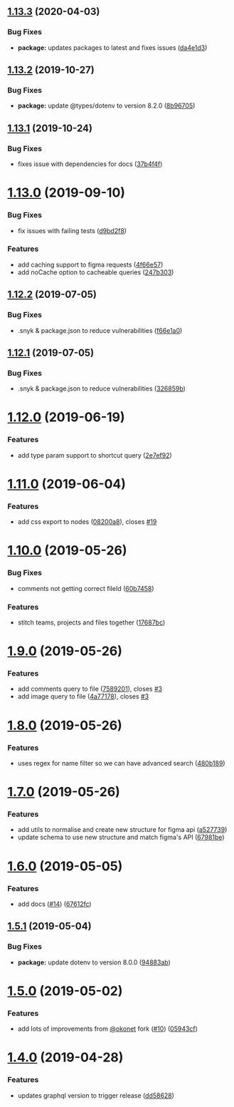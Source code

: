 ## [1.13.3](https://github.com/braposo/figma-graphql/compare/v1.13.2...v1.13.3) (2020-04-03)


### Bug Fixes

* **package:** updates packages to latest and fixes issues ([da4e1d3](https://github.com/braposo/figma-graphql/commit/da4e1d3ddba1c8f2cccac358753a06d3cd842d54))

## [1.13.2](https://github.com/braposo/figma-graphql/compare/v1.13.1...v1.13.2) (2019-10-27)

### Bug Fixes

-   **package:** update @types/dotenv to version 8.2.0 ([8b96705](https://github.com/braposo/figma-graphql/commit/8b9670503cf9008568dd4d86967d689c17845820))

## [1.13.1](https://github.com/braposo/figma-graphql/compare/v1.13.0...v1.13.1) (2019-10-24)

### Bug Fixes

-   fixes issue with dependencies for docs ([37b4f4f](https://github.com/braposo/figma-graphql/commit/37b4f4f3327bdf6ee42440201c75b445d9cc50a6))

# [1.13.0](https://github.com/braposo/figma-graphql/compare/v1.12.2...v1.13.0) (2019-09-10)

### Bug Fixes

-   fix issues with failing tests ([d9bd2f8](https://github.com/braposo/figma-graphql/commit/d9bd2f8))

### Features

-   add caching support to figma requests ([4f66e57](https://github.com/braposo/figma-graphql/commit/4f66e57))
-   add noCache option to cacheable queries ([247b303](https://github.com/braposo/figma-graphql/commit/247b303))

## [1.12.2](https://github.com/braposo/figma-graphql/compare/v1.12.1...v1.12.2) (2019-07-05)

### Bug Fixes

-   .snyk & package.json to reduce vulnerabilities ([f66e1a0](https://github.com/braposo/figma-graphql/commit/f66e1a0))

## [1.12.1](https://github.com/braposo/figma-graphql/compare/v1.12.0...v1.12.1) (2019-07-05)

### Bug Fixes

-   .snyk & package.json to reduce vulnerabilities ([326859b](https://github.com/braposo/figma-graphql/commit/326859b))

# [1.12.0](https://github.com/braposo/figma-graphql/compare/v1.11.0...v1.12.0) (2019-06-19)

### Features

-   add type param support to shortcut query ([2e7ef92](https://github.com/braposo/figma-graphql/commit/2e7ef92))

# [1.11.0](https://github.com/braposo/figma-graphql/compare/v1.10.0...v1.11.0) (2019-06-04)

### Features

-   add css export to nodes ([08200a8](https://github.com/braposo/figma-graphql/commit/08200a8)), closes [#19](https://github.com/braposo/figma-graphql/issues/19)

# [1.10.0](https://github.com/braposo/figma-graphql/compare/v1.9.0...v1.10.0) (2019-05-26)

### Bug Fixes

-   comments not getting correct fileId ([60b7458](https://github.com/braposo/figma-graphql/commit/60b7458))

### Features

-   stitch teams, projects and files together ([17687bc](https://github.com/braposo/figma-graphql/commit/17687bc))

# [1.9.0](https://github.com/braposo/figma-graphql/compare/v1.8.0...v1.9.0) (2019-05-26)

### Features

-   add comments query to file ([7589201](https://github.com/braposo/figma-graphql/commit/7589201)), closes [#3](https://github.com/braposo/figma-graphql/issues/3)
-   add image query to file ([4a77178](https://github.com/braposo/figma-graphql/commit/4a77178)), closes [#3](https://github.com/braposo/figma-graphql/issues/3)

# [1.8.0](https://github.com/braposo/figma-graphql/compare/v1.7.0...v1.8.0) (2019-05-26)

### Features

-   uses regex for name filter so we can have advanced search ([480b189](https://github.com/braposo/figma-graphql/commit/480b189))

# [1.7.0](https://github.com/braposo/figma-graphql/compare/v1.6.0...v1.7.0) (2019-05-26)

### Features

-   add utils to normalise and create new structure for figma api ([a527739](https://github.com/braposo/figma-graphql/commit/a527739))
-   update schema to use new structure and match figma's API ([67981be](https://github.com/braposo/figma-graphql/commit/67981be))

# [1.6.0](https://github.com/braposo/figma-graphql/compare/v1.5.1...v1.6.0) (2019-05-05)

### Features

-   add docs ([#14](https://github.com/braposo/figma-graphql/issues/14)) ([67612fc](https://github.com/braposo/figma-graphql/commit/67612fc))

## [1.5.1](https://github.com/braposo/figma-graphql/compare/v1.5.0...v1.5.1) (2019-05-04)

### Bug Fixes

-   **package:** update dotenv to version 8.0.0 ([94883ab](https://github.com/braposo/figma-graphql/commit/94883ab))

# [1.5.0](https://github.com/braposo/figma-graphql/compare/v1.4.0...v1.5.0) (2019-05-02)

### Features

-   add lots of improvements from [@okonet](https://github.com/okonet) fork ([#10](https://github.com/braposo/figma-graphql/issues/10)) ([05943cf](https://github.com/braposo/figma-graphql/commit/05943cf))

# [1.4.0](https://github.com/braposo/figma-graphql/compare/v1.3.0...v1.4.0) (2019-04-28)

### Features

-   updates graphql version to trigger release ([dd58628](https://github.com/braposo/figma-graphql/commit/dd58628))
